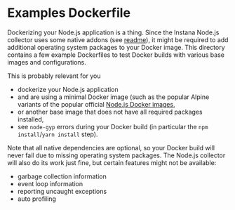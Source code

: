 Examples Dockerfile
===================

Dockerizing your Node.js application is a thing. Since the Instana Node.js collector uses some native addons (see [readme](https://www.ibm.com/docs/de/obi/current?topic=nodejs-collector-installation#native-addons)), it might be required to add additional operating system packages to your Docker image. This directory contains a few example Dockerfiles to test Docker builds with various base images and configurations.

This is probably relevant for you
- dockerize your Node.js application
- and are using a minimal Docker image (such as the popular Alpine variants of the popular official [Node.js Docker images](https://hub.docker.com/_/node/),
- or another base image that does not have all required packages installed,
- see `node-gyp` errors during your Docker build (in particular the `npm install`/`yarn install` step).

Note that all native dependencies are optional, so your Docker build will never fail due to missing operating system packages. The Node.js collector will also do its work just fine, but certain features might not be available:
- garbage collection information
- event loop information
- reporting uncaught exceptions
- auto profiling
